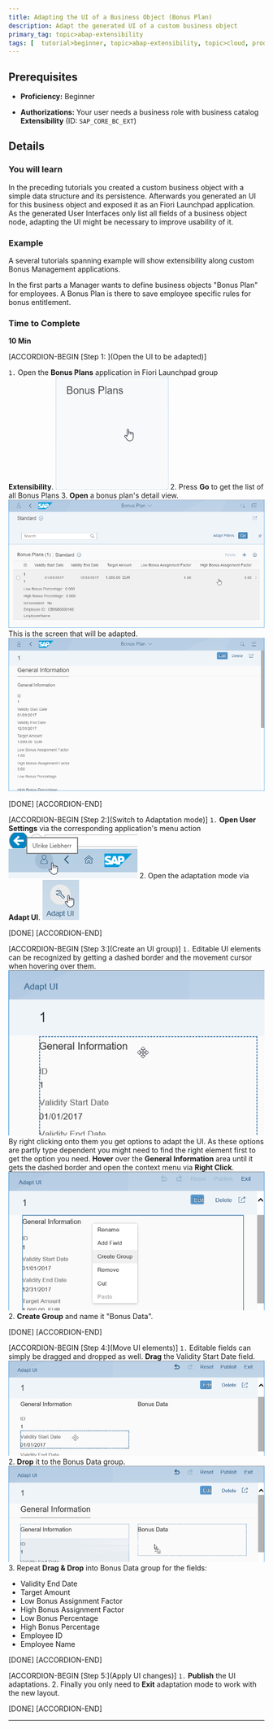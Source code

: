 ```yaml
---
title: Adapting the UI of a Business Object (Bonus Plan)
description: Adapt the generated UI of a custom business object
primary_tag: topic>abap-extensibility
tags: [  tutorial>beginner, topic>abap-extensibility, topic>cloud, products>sap-s-4hana ]
---
```


## Prerequisites  
 - **Proficiency:** Beginner
<!-- - **Tutorials:** [Creating a UI for a Custom Business Object](<!--https://www-qa.sap.com/developer/tutorials/abap-extensibility-cbo-ui-generation.html)-->
 - **Authorizations:** Your user needs a business role with business catalog **Extensibility** (ID: `SAP_CORE_BC_EXT`)

<!--
## Next Steps
 - [Enter the title of the next tutorial, or use the second bullet below if this is the last tutorial in a series](<!--http://www.sap.com/developer/tutorials/teched-2016-8.html)
 - Select a tutorial group from the [Tutorial Navigator](http://www.sap.com/developer/tutorial-navigator.html) or the [Tutorial Catalog](<!--https://www.sap.com/developer/tutorial-navigator.tutorials.html)
-->

## Details

### You will learn  

In the preceding tutorials you created a custom business object with a simple data structure and its persistence. Afterwards you generated an UI for this business object and exposed it as an Fiori Launchpad application.
As the generated User Interfaces only list all fields of a business object node, adapting the UI might be necessary to improve usability of it.

### Example

A several tutorials spanning example will show extensibility along custom Bonus Management applications.

In the first parts a Manager wants to define business objects "Bonus Plan" for employees. A Bonus Plan is there to save employee specific rules for bonus entitlement.

### Time to Complete
**10 Min**



[ACCORDION-BEGIN [Step 1: ](Open the UI to be adapted)]


`1.` Open the **Bonus Plans** application in Fiori Launchpad group **Extensibility**.
![Bonus Plans application tile](tile_BonusPlans.png)
2. Press **Go** to get the list of all Bonus Plans
3. **Open** a bonus plan's detail view.
![Open Bonus Plan's detail view](UI_openBoDetails.png)
This is the screen that will be adapted.
![Bonus Plan's detail view before adaptation](UI_BoDetailsBeforeAdaptation.png)

[DONE]
[ACCORDION-END]

[ACCORDION-BEGIN [Step 2:](Switch to Adaptation mode)]
`1.` **Open User Settings** via the corresponding application's menu action
![Open User Settings](UI_userSettings.png)
2. Open the adaptation mode via **Adapt UI**.
![Go to UI Adaptation mode](UI_go2Adaptation.png)

[DONE]
[ACCORDION-END]

[ACCORDION-BEGIN [Step 3:](Create an UI group)]
`1.` Editable UI elements can be recognized by getting a dashed border and the movement cursor when hovering over them.
![Editable UI element](UI_editableElement.png)
By right clicking onto them you get options to adapt the UI. As these options are partly type dependent you might need to find the right element first to get the option you need.
**Hover** over the **General Information** area until it gets the dashed border and open the context menu via **Right Click**.
![Create UI Group](UI_createGroup.png)
2. **Create Group** and name it "Bonus Data".

[DONE]
[ACCORDION-END]

[ACCORDION-BEGIN [Step 4:](Move UI elements)]
`1.` Editable fields can simply be dragged and dropped as well. **Drag** the Validity Start Date field.
![Movable UI Element](UI_movableElement.png)
2. **Drop** it to the Bonus Data group.
![Drop dragged UI Element](UI_dropElement.png)
3. Repeat **Drag & Drop** into Bonus Data group for the fields:

- Validity End Date
- Target Amount
- Low Bonus Assignment Factor
- High Bonus Assignment Factor
- Low Bonus Percentage
- High Bonus Percentage
- Employee ID
- Employee Name

[DONE]
[ACCORDION-END]

[ACCORDION-BEGIN [Step 5:](Apply UI changes)]
`1.` **Publish** the UI adaptations.
2. Finally you only need to **Exit** adaptation mode to work with the new layout.


[DONE]
[ACCORDION-END]


---

<!--
## Next Steps
 - [Enter the title of the next tutorial, or use the second bullet below if this is the last tutorial in a series](<!--http://www.sap.com/developer/tutorials/teched-2016-8.html)
 - Select a tutorial group from the [Tutorial Navigator](http://www.sap.com/developer/tutorial-navigator.html) or the [Tutorial Catalog](<!--https://www.sap.com/developer/tutorial-navigator.tutorials.html)
-->
